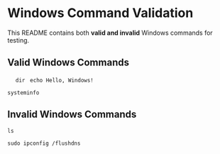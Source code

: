# Windows Command Validation

This README contains both **valid and invalid** Windows commands for testing.

## Valid Windows Commands

`  ` 
` dir  `
`echo Hello, Windows!`  
<!-- Prints "Hello, Windows!" to the terminal -->

`systeminfo`  
<!-- Shows system information like OS version, memory, and processor -->

## Invalid Windows Commands

`ls`  
<!-- Invalid: `ls` is a Linux/macOS command, use `dir` instead -->

`sudo ipconfig /flushdns`  
<!-- Invalid: `sudo` is a Linux/macOS command, not Windows -->
